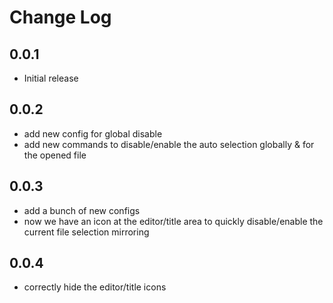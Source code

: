 # Change Log

## 0.0.1

- Initial release

## 0.0.2

- add new config for global disable
- add new commands to disable/enable the auto selection globally & for the opened file

## 0.0.3

- add a bunch of new configs
- now we have an icon at the editor/title area to quickly disable/enable the current file selection mirroring

## 0.0.4

- correctly hide the editor/title icons
